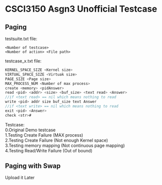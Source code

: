 # CSCI3150 Asgn3 Unofficial Testcase

## Paging

testsuite.txt file:
```
<Number of testcase>
<Number of action> <File path>
```

testcase_x.txt file:
```C
KERNEL_SPACE_SIZE <Kernel size>
VIRTUAL_SPACE_SIZE <Virtuak size>
PAGE_SIZE <Page size>
MAX_PROCESS_NUM <Number of max process>
create <memory> <pidAnswer>
read <pid> <addr> <size> <buf_size> <text read> <Answer>
//if <text read> == nil which means nothing to read
write <pid> addr size buf_size text Answer
//if <text write> == nil which means nothing to read
exit <pid> <Answer>
check <str>#
```

Testcase:  
0.Original Demo testcase  
1.Testing Create Failure (MAX process)  
2.Testing Create Failure (Not enough Kernel space)  
3.Testing memory mapping (Not continuous page mapping)  
4.Testing Read/Write Failure (Out of bound)  

## Paging with Swap
Upload it Later
